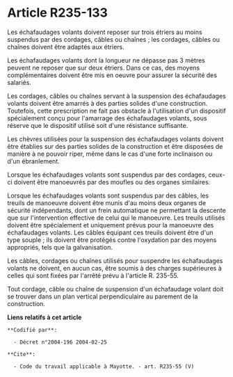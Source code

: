 # Article R235-133

Les échafaudages volants doivent reposer sur trois étriers au moins suspendus par des cordages, câbles ou chaînes ; les
cordages, câbles ou chaînes doivent être adaptés aux étriers. 

Les échafaudages volants dont la longueur ne dépasse pas 3 mètres peuvent ne reposer que sur deux étriers. Dans ce cas, des
moyens complémentaires doivent être mis en oeuvre pour assurer la sécurité des salariés. 

Les cordages, câbles ou chaînes servant à la suspension des échafaudages volants doivent être amarrés à des parties solides
d'une construction. Toutefois, cette prescription ne fait pas obstacle à l'utilisation d'un dispositif spécialement conçu
pour l'amarrage des échafaudages volants, sous réserve que le dispositif utilisé soit d'une résistance suffisante. 

Les chèvres utilisées pour la suspension des échafaudages volants doivent être établies sur des parties solides de la
construction et être disposées de manière à ne pouvoir riper, même dans le cas d'une forte inclinaison ou d'un ébranlement. 

Lorsque les échafaudages volants sont suspendus par des cordages, ceux-ci doivent être manoeuvrés par des moufles ou des
organes similaires. 

Lorsque les échafaudages volants sont suspendus par des câbles, les treuils de manoeuvre doivent être munis d'au moins deux
organes de sécurité indépendants, dont un frein automatique ne permettant la descente que sur l'intervention effective de
celui qui le manoeuvre. Les treuils utilisés doivent être spécialement et uniquement prévus pour la manoeuvre des
échafaudages volants. Les câbles équipant ces treuils doivent être d'un type souple ; ils doivent être protégés contre
l'oxydation par des moyens appropriés, tels que la galvanisation. 

Les câbles, cordages ou chaînes utilisés pour suspendre les échafaudages volants ne doivent, en aucun cas, être soumis à des
charges supérieures à celles qui sont fixées par l'arrêté prévu à l'article R. 235-55. 

Tout cordage, câble ou chaîne de suspension d'un échafaudage volant doit se trouver dans un plan vertical perpendiculaire au
parement de la construction.

**Liens relatifs à cet article**

	**Codifié par**:

	  - Décret n°2004-196 2004-02-25

	**Cite**:

	  - Code du travail applicable à Mayotte. - art. R235-55 (V)
